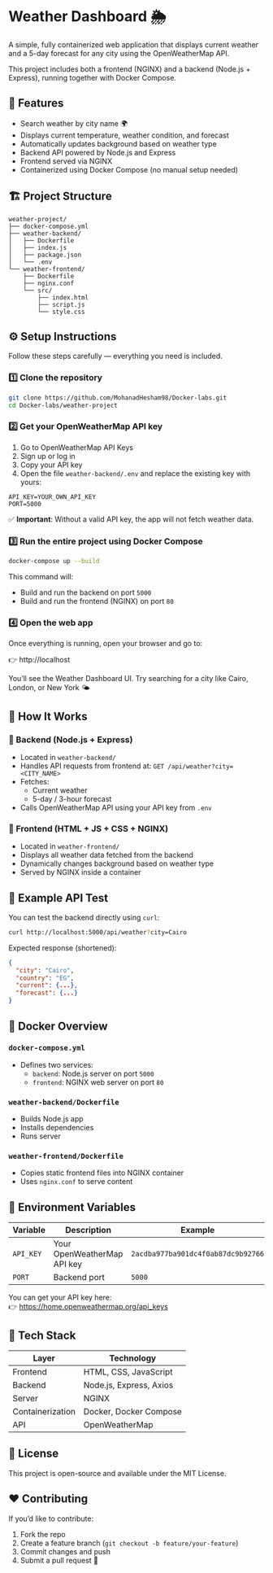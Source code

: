 # Weather Dashboard 🌦️

A simple, fully containerized web application that displays current weather and a 5-day forecast for any city using the OpenWeatherMap API.

This project includes both a frontend (NGINX) and a backend (Node.js + Express), running together with Docker Compose.

## 🚀 Features

- Search weather by city name 🌍
- Displays current temperature, weather condition, and forecast
- Automatically updates background based on weather type
- Backend API powered by Node.js and Express
- Frontend served via NGINX
- Containerized using Docker Compose (no manual setup needed)

## 🏗️ Project Structure

```
weather-project/
├── docker-compose.yml
├── weather-backend/
│   ├── Dockerfile
│   ├── index.js
│   ├── package.json
│   └── .env
└── weather-frontend/
    ├── Dockerfile
    ├── nginx.conf
    └── src/
        ├── index.html
        ├── script.js
        └── style.css
```

## ⚙️ Setup Instructions

Follow these steps carefully — everything you need is included.

### 1️⃣ Clone the repository

```bash
git clone https://github.com/MohanadHesham98/Docker-labs.git
cd Docker-labs/weather-project
```

### 2️⃣ Get your OpenWeatherMap API key

1. Go to OpenWeatherMap API Keys
2. Sign up or log in
3. Copy your API key
4. Open the file `weather-backend/.env` and replace the existing key with yours:

```
API_KEY=YOUR_OWN_API_KEY
PORT=5000
```

✅ **Important**: Without a valid API key, the app will not fetch weather data.

### 3️⃣ Run the entire project using Docker Compose

```bash
docker-compose up --build
```

This command will:

- Build and run the backend on port `5000`
- Build and run the frontend (NGINX) on port `80`

### 4️⃣ Open the web app

Once everything is running, open your browser and go to:

👉 http://localhost

You’ll see the Weather Dashboard UI. Try searching for a city like Cairo, London, or New York 🌤️

## 🧠 How It Works

### 🔹 Backend (Node.js + Express)

- Located in `weather-backend/`
- Handles API requests from frontend at: `GET /api/weather?city=<CITY_NAME>`
- Fetches:
  - Current weather
  - 5-day / 3-hour forecast
- Calls OpenWeatherMap API using your API key from `.env`

### 🔹 Frontend (HTML + JS + CSS + NGINX)

- Located in `weather-frontend/`
- Displays all weather data fetched from the backend
- Dynamically changes background based on weather type
- Served by NGINX inside a container

## 🧩 Example API Test

You can test the backend directly using `curl`:

```bash
curl http://localhost:5000/api/weather?city=Cairo
```

Expected response (shortened):

```json
{
  "city": "Cairo",
  "country": "EG",
  "current": {...},
  "forecast": {...}
}
```

## 🐳 Docker Overview

### `docker-compose.yml`

- Defines two services:
  - `backend`: Node.js server on port `5000`
  - `frontend`: NGINX web server on port `80`

### `weather-backend/Dockerfile`

- Builds Node.js app
- Installs dependencies
- Runs server

### `weather-frontend/Dockerfile`

- Copies static frontend files into NGINX container
- Uses `nginx.conf` to serve content

## 🔑 Environment Variables

| Variable | Description | Example |
| --- | --- | --- |
| `API_KEY` | Your OpenWeatherMap API key | `2acdba977ba901dc4f0ab87dc9b92766` |
| `PORT` | Backend port | `5000` |

You can get your API key here:\
👉 https://home.openweathermap.org/api_keys

## 🧰 Tech Stack

| Layer | Technology |
| --- | --- |
| Frontend | HTML, CSS, JavaScript |
| Backend | Node.js, Express, Axios |
| Server | NGINX |
| Containerization | Docker, Docker Compose |
| API | OpenWeatherMap |

## 🧾 License

This project is open-source and available under the MIT License.

## ❤️ Contributing

If you’d like to contribute:

1. Fork the repo
2. Create a feature branch (`git checkout -b feature/your-feature`)
3. Commit changes and push
4. Submit a pull request 🚀